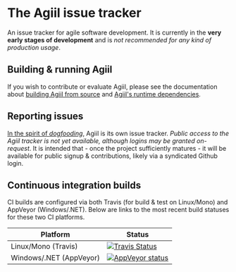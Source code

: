 # The Agiil issue tracker
An issue tracker for agile software development.  It is currently in the **very early stages of development** and is *not recommended for any kind of production usage*.

## Building & running Agiil
If you wish to contribute or evaluate Agiil, please see the documentation about [building Agiil from source] and  [Agiil's runtime dependencies].

[building Agiil from source]: Dev_and_build_dependencies.md
[Agiil's runtime dependencies]: Runtime_dependencies.md

## Reporting issues
[In the spirit of *dogfooding*], Agiil is its own issue tracker.  *Public access to the Agiil tracker is not yet available, although logins may be granted on-request*. It is intended that - once the project sufficiently matures - it will be available for public signup & contributions, likely via a syndicated Github login.

[In the spirit of *dogfooding*]: https://deviq.com/dogfooding/

## Continuous integration builds
CI builds are configured via both Travis (for build & test on Linux/Mono) and AppVeyor (Windows/.NET).
Below are links to the most recent build statuses for these two CI platforms.

Platform | Status
-------- | ------
Linux/Mono (Travis) | [![Travis Status](https://travis-ci.org/csf-dev/agiil.svg?branch=master)](https://travis-ci.org/csf-dev/agiil)
Windows/.NET (AppVeyor) | [![AppVeyor status](https://ci.appveyor.com/api/projects/status/rg6mnp8sephi5equ?svg=true)](https://ci.appveyor.com/project/craigfowler/agiil)
